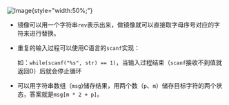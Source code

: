 ![Image](https://github.com/user-attachments/assets/d7cc37ad-718d-4f77-b57a-9d5cc47ae942){style="width:50%;"}

* 镜像可以用一个字符串`rev`表示出来，做镜像就可以直接取字母序号对应的字符来进行替换。

* 重复的输入过程可以使用C语言的`scanf`实现：

  如：`while(scanf("%s", str) == 1)`，当输入过程结束（`scanf`接收不到值就返回0）后就会停止循环
* 可以用字符串数组（`msg`)储存结果，用两个数（`p`、`m`）储存目标字符的两个状态，答案就是`msg[m * 2 + p]`。